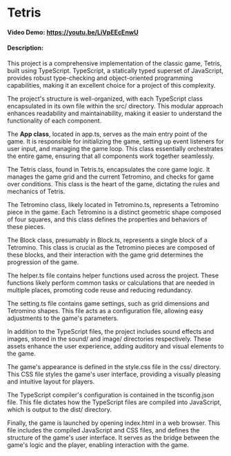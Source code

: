 # Tetris
#### Video Demo: https://youtu.be/LiVpEEcEnwU
#### Description:
This project is a comprehensive implementation of the classic game, Tetris, built using TypeScript. TypeScript, a statically typed superset of JavaScript, provides robust type-checking and object-oriented programming capabilities, making it an excellent choice for a project of this complexity.

The project's structure is well-organized, with each TypeScript class encapsulated in its own file within the src/ directory. This modular approach enhances readability and maintainability, making it easier to understand the functionality of each component.

The **App class**, located in app.ts, serves as the main entry point of the game. It is responsible for initializing the game, setting up event listeners for user input, and managing the game loop. This class essentially orchestrates the entire game, ensuring that all components work together seamlessly.

The Tetris class, found in Tetris.ts, encapsulates the core game logic. It manages the game grid and the current Tetromino, and checks for game over conditions. This class is the heart of the game, dictating the rules and mechanics of Tetris.

The Tetromino class, likely located in Tetromino.ts, represents a Tetromino piece in the game. Each Tetromino is a distinct geometric shape composed of four squares, and this class defines the properties and behaviors of these pieces.

The Block class, presumably in Block.ts, represents a single block of a Tetromino. This class is crucial as the Tetromino pieces are composed of these blocks, and their interaction with the game grid determines the progression of the game.

The helper.ts file contains helper functions used across the project. These functions likely perform common tasks or calculations that are needed in multiple places, promoting code reuse and reducing redundancy.

The setting.ts file contains game settings, such as grid dimensions and Tetromino shapes. This file acts as a configuration file, allowing easy adjustments to the game's parameters.

In addition to the TypeScript files, the project includes sound effects and images, stored in the sound/ and image/ directories respectively. These assets enhance the user experience, adding auditory and visual elements to the game.

The game's appearance is defined in the style.css file in the css/ directory. This CSS file styles the game's user interface, providing a visually pleasing and intuitive layout for players.

The TypeScript compiler's configuration is contained in the tsconfig.json file. This file dictates how the TypeScript files are compiled into JavaScript, which is output to the dist/ directory.

Finally, the game is launched by opening index.html in a web browser. This file includes the compiled JavaScript and CSS files, and defines the structure of the game's user interface. It serves as the bridge between the game's logic and the player, enabling interaction with the game.
